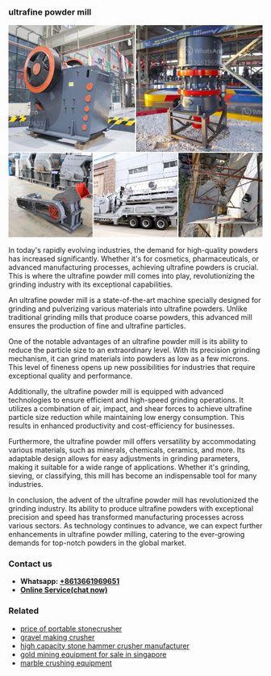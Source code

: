 <h3>ultrafine powder mill</h3><img src='1704857205.jpg' alt=''><p>In today's rapidly evolving industries, the demand for high-quality powders has increased significantly. Whether it's for cosmetics, pharmaceuticals, or advanced manufacturing processes, achieving ultrafine powders is crucial. This is where the ultrafine powder mill comes into play, revolutionizing the grinding industry with its exceptional capabilities.</p><p>An ultrafine powder mill is a state-of-the-art machine specially designed for grinding and pulverizing various materials into ultrafine powders. Unlike traditional grinding mills that produce coarse powders, this advanced mill ensures the production of fine and ultrafine particles.</p><p>One of the notable advantages of an ultrafine powder mill is its ability to reduce the particle size to an extraordinary level. With its precision grinding mechanism, it can grind materials into powders as low as a few microns. This level of fineness opens up new possibilities for industries that require exceptional quality and performance.</p><p>Additionally, the ultrafine powder mill is equipped with advanced technologies to ensure efficient and high-speed grinding operations. It utilizes a combination of air, impact, and shear forces to achieve ultrafine particle size reduction while maintaining low energy consumption. This results in enhanced productivity and cost-efficiency for businesses.</p><p>Furthermore, the ultrafine powder mill offers versatility by accommodating various materials, such as minerals, chemicals, ceramics, and more. Its adaptable design allows for easy adjustments in grinding parameters, making it suitable for a wide range of applications. Whether it's grinding, sieving, or classifying, this mill has become an indispensable tool for many industries.</p><p>In conclusion, the advent of the ultrafine powder mill has revolutionized the grinding industry. Its ability to produce ultrafine powders with exceptional precision and speed has transformed manufacturing processes across various sectors. As technology continues to advance, we can expect further enhancements in ultrafine powder milling, catering to the ever-growing demands for top-notch powders in the global market.</p><h3>Contact us</h3><ul><li><strong>Whatsapp:&nbsp;<a href="https://wa.me/8613661969651">+8613661969651</a></strong></li><li><a href="https://swt.shibang-china.com/?git&amp;zhl&amp;ultrafine powder mill"><strong>Online Service(chat now)</strong></a></li></ul><h3>Related</h3><ul><li><a href='price of portable stonecrusher.md'>price of portable stonecrusher</a></li><li><a href='gravel making crusher.md'>gravel making crusher</a></li><li><a href='high capacity stone hammer crusher manufacturer.md'>high capacity stone hammer crusher manufacturer</a></li><li><a href='gold mining equipment for sale in singapore.md'>gold mining equipment for sale in singapore</a></li><li><a href='marble crushing equipment.md'>marble crushing equipment</a></li></ul>